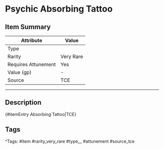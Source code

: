 # Psychic Absorbing Tattoo

## Item Summary

| Attribute            | Value                        |
|----------------------|------------------------------|
| Type                 |   |
| Rarity               | Very Rare             |
| Requires Attunement  | Yes                |
| Value (gp)           | -    |
| Source               | TCE |

---

## Description

{#itemEntry Absorbing Tattoo|TCE}

## Tags

^Tags: #item #rarity_very_rare #type__ #attunement #source_tce